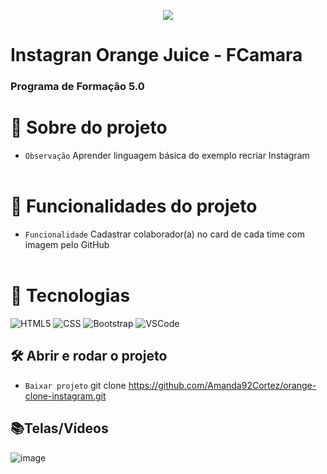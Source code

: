 <p align="center">
   <img src="http://img.shields.io/static/v1?label=STATUS&message=EM_DESENVOLVIMENTO&color=RED&style=for-the-badge" #vitrinedev/>
</p>

<h1>Instagran Orange Juice - FCamara</h1>
<h3>Programa de Formação 5.0</h3>

# :pushpin: Sobre do projeto
- `Observação` Aprender linguagem básica do exemplo recriar Instagram
</br></br>

# :hammer: Funcionalidades do projeto
- `Funcionalidade` Cadastrar colaborador(a) no card de cada time com imagem pelo GitHub
</br></br>

# :bookmark_tabs: Tecnologias
![HTML5](https://img.shields.io/badge/HTML-e06b12?style=for-the-badge&logo=html5&logoColor=white)
![CSS](https://img.shields.io/badge/CSS-1283e0?&style=for-the-badge&logo=css3&logoColor=white)
![Bootstrap](https://img.shields.io/badge/bootstrap-%23563D7C.svg?style=for-the-badge&logo=bootstrap&logoColor=white)
![VSCode](https://img.shields.io/badge/-VSCode-007ACC?style=for-the-badge&logo=visual-studio-code&logoColor=white)

## 🛠️ Abrir e rodar o projeto
- `Baixar projeto` git clone https://github.com/Amanda92Cortez/orange-clone-instagram.git

## 📚Telas/Vídeos
![image](https://github.com/Amanda92Cortez/orange-clone-instagram/assets/19363871/5af66307-68b5-4496-b5dc-a198ee4ac386)
